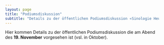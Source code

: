 ```yaml
---
layout: page
title: "Podiumsdiskussion"
subtitle: "Details zu der öffentlichen Podiumsdiskussion «Sinologie Heute: Aufgaben und Herausforderungen»"
---
```


Hier kommen Details zu der öffentlichen Podiumsdiskussion die am Abend des **19. November** vorgesehen ist (vsl. in Oktober).

